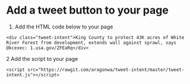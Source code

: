 # Add a tweet button to your page

1. Add the HTML code below to your page
```
<div class="tweet-intent">King County to protect 43K acres of White River Forest from development, extends wall against sprawl, says @kcexec: 1.usa.gov/ZFEaRq</div>
```

2 Add the script to your page
```
<script src="https://rawgit.com/aragonwa/tweet-intent/master/tweet-intent.js"></script>
```
